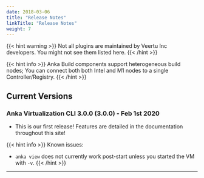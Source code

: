 ```yaml
---
date: 2018-03-06
title: "Release Notes"
linkTitle: "Release Notes"
weight: 7
---
```


{{< hint warning >}}
Not all plugins are maintained by Veertu Inc developers. You might not see them listed here.
{{< /hint >}}

{{< hint info >}}
Anka Build components support heterogeneous build nodes; You can connect both both Intel and M1 nodes to a single Controller/Registry.
{{< /hint >}}

## Current Versions

### Anka Virtualization CLI 3.0.0 (3.0.0) - Feb 1st 2020

- This is our first release! Features are detailed in the documentation throughout this site!

{{< hint info >}}
Known issues:

  - `anka view` does not currently work post-start unless you started the VM with `-v`.
{{< /hint >}}

---
